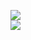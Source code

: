 [![](https://img.shields.io/badge/Made%20With-Github%20Spray-lightgrey.svg?style=for-the-badge&logo=github)](https://github.com/Annihil/github-spray#4640)  
[![](https://i.imgur.com/2DrTn0Z.gif)](https://github.com/Annihil/github-spray)